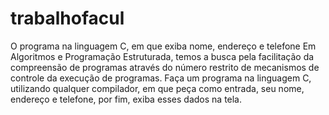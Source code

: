 # trabalhofacul
O programa na linguagem C, em que exiba nome, endereço e telefone 
Em Algoritmos e Programação Estruturada, temos a busca pela facilitação da compreensão de
programas através do número restrito de mecanismos de controle da execução de programas. Faça
um programa na linguagem C, utilizando qualquer compilador, em que peça como entrada, seu
nome, endereço e telefone, por fim, exiba esses dados na tela.
